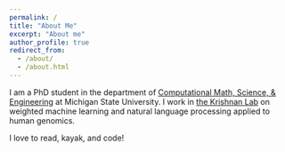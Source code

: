 ```yaml
---
permalink: /
title: "About Me"
excerpt: "About me"
author_profile: true
redirect_from:
  - /about/
  - /about.html
---
```


I am a PhD student in the department of [Computational Math, Science, & Engineering](https://cmse.msu.edu/) at Michigan State University. I work in [the Krishnan Lab](https://www.thekrishnanlab.org) on weighted machine learning and natural language processing applied to human genomics.

I love to read, kayak, and code!
